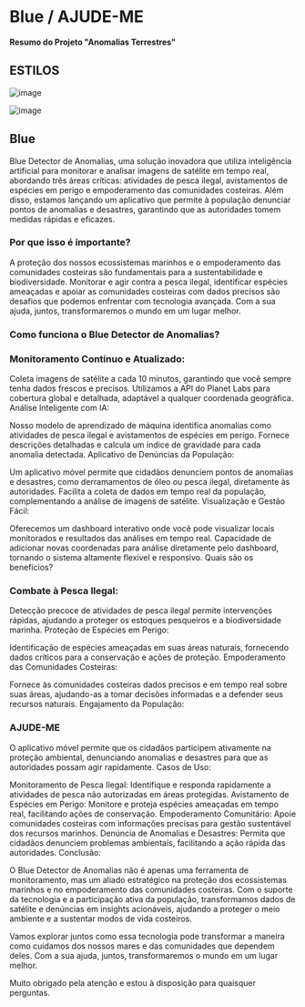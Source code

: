 # Blue / AJUDE-ME

**Resumo do Projeto "Anomalias Terrestres"**

## ESTILOS

![image](https://github.com/abigailmvlima/fiap-fase7-globalsolution/assets/81816418/e649afc8-9de1-410f-9fa3-c60a3b44af34)

![image](https://github.com/abigailmvlima/fiap-fase7-globalsolution/assets/81816418/5e373740-3d49-4557-8c0b-af2be6cbd771)


## Blue
Blue Detector de Anomalias, uma solução inovadora que utiliza inteligência artificial para monitorar e analisar imagens de satélite em tempo real, abordando três áreas críticas: atividades de pesca ilegal, avistamentos de espécies em perigo e empoderamento das comunidades costeiras. Além disso, estamos lançando um aplicativo que permite à população denunciar pontos de anomalias e desastres, garantindo que as autoridades tomem medidas rápidas e eficazes.

### Por que isso é importante?

A proteção dos nossos ecossistemas marinhos e o empoderamento das comunidades costeiras são fundamentais para a sustentabilidade e biodiversidade. Monitorar e agir contra a pesca ilegal, identificar espécies ameaçadas e apoiar as comunidades costeiras com dados precisos são desafios que podemos enfrentar com tecnologia avançada. Com a sua ajuda, juntos, transformaremos o mundo em um lugar melhor.

### Como funciona o Blue Detector de Anomalias?

### Monitoramento Contínuo e Atualizado:

Coleta imagens de satélite a cada 10 minutos, garantindo que você sempre tenha dados frescos e precisos.
Utilizamos a API do Planet Labs para cobertura global e detalhada, adaptável a qualquer coordenada geográfica.
Análise Inteligente com IA:

Nosso modelo de aprendizado de máquina identifica anomalias como atividades de pesca ilegal e avistamentos de espécies em perigo.
Fornece descrições detalhadas e calcula um índice de gravidade para cada anomalia detectada.
Aplicativo de Denúncias da População:

Um aplicativo móvel permite que cidadãos denunciem pontos de anomalias e desastres, como derramamentos de óleo ou pesca ilegal, diretamente às autoridades.
Facilita a coleta de dados em tempo real da população, complementando a análise de imagens de satélite.
Visualização e Gestão Fácil:

Oferecemos um dashboard interativo onde você pode visualizar locais monitorados e resultados das análises em tempo real.
Capacidade de adicionar novas coordenadas para análise diretamente pelo dashboard, tornando o sistema altamente flexível e responsivo.
Quais são os benefícios?

### Combate à Pesca Ilegal:

Detecção precoce de atividades de pesca ilegal permite intervenções rápidas, ajudando a proteger os estoques pesqueiros e a biodiversidade marinha.
Proteção de Espécies em Perigo:

Identificação de espécies ameaçadas em suas áreas naturais, fornecendo dados críticos para a conservação e ações de proteção.
Empoderamento das Comunidades Costeiras:

Fornece às comunidades costeiras dados precisos e em tempo real sobre suas áreas, ajudando-as a tomar decisões informadas e a defender seus recursos naturais.
Engajamento da População:

### AJUDE-ME

O aplicativo móvel permite que os cidadãos participem ativamente na proteção ambiental, denunciando anomalias e desastres para que as autoridades possam agir rapidamente.
Casos de Uso:

Monitoramento de Pesca Ilegal: Identifique e responda rapidamente a atividades de pesca não autorizadas em áreas protegidas.
Avistamento de Espécies em Perigo: Monitore e proteja espécies ameaçadas em tempo real, facilitando ações de conservação.
Empoderamento Comunitário: Apoie comunidades costeiras com informações precisas para gestão sustentável dos recursos marinhos.
Denúncia de Anomalias e Desastres: Permita que cidadãos denunciem problemas ambientais, facilitando a ação rápida das autoridades.
Conclusão:

O Blue Detector de Anomalias não é apenas uma ferramenta de monitoramento, mas um aliado estratégico na proteção dos ecossistemas marinhos e no empoderamento das comunidades costeiras. Com o suporte da tecnologia e a participação ativa da população, transformamos dados de satélite e denúncias em insights acionáveis, ajudando a proteger o meio ambiente e a sustentar modos de vida costeiros.

Vamos explorar juntos como essa tecnologia pode transformar a maneira como cuidamos dos nossos mares e das comunidades que dependem deles. Com a sua ajuda, juntos, transformaremos o mundo em um lugar melhor.

Muito obrigado pela atenção e estou à disposição para quaisquer perguntas.


